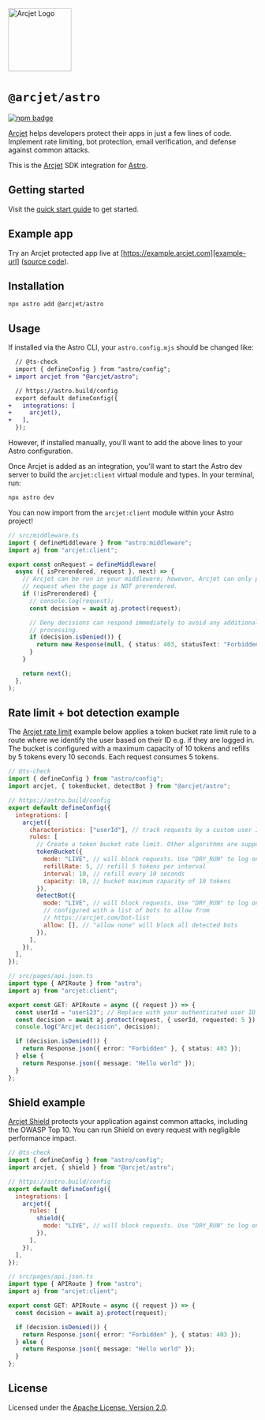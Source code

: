 <a href="https://arcjet.com" target="_arcjet-home">
  <picture>
    <source media="(prefers-color-scheme: dark)" srcset="https://arcjet.com/logo/arcjet-dark-lockup-voyage-horizontal.svg">
    <img src="https://arcjet.com/logo/arcjet-light-lockup-voyage-horizontal.svg" alt="Arcjet Logo" height="128" width="auto">
  </picture>
</a>

# `@arcjet/astro`

<p>
  <a href="https://www.npmjs.com/package/@arcjet/astro">
    <picture>
      <source media="(prefers-color-scheme: dark)" srcset="https://img.shields.io/npm/v/%40arcjet%2Fastro?style=flat-square&label=%E2%9C%A6Aj&labelColor=000000&color=5C5866">
      <img alt="npm badge" src="https://img.shields.io/npm/v/%40arcjet%2Fastro?style=flat-square&label=%E2%9C%A6Aj&labelColor=ECE6F0&color=ECE6F0">
    </picture>
  </a>
</p>

[Arcjet][arcjet] helps developers protect their apps in just a few lines of
code. Implement rate limiting, bot protection, email verification, and defense
against common attacks.

This is the [Arcjet][arcjet] SDK integration for [Astro][astro].

## Getting started

Visit the [quick start guide][quick-start] to get started.

## Example app

Try an Arcjet protected app live at [https://example.arcjet.com][example-url]
([source code][example-source]).

## Installation

```shell
npx astro add @arcjet/astro
```

## Usage

If installed via the Astro CLI, your `astro.config.mjs` should be changed like:

```diff
  // @ts-check
  import { defineConfig } from "astro/config";
+ import arcjet from "@arcjet/astro";

  // https://astro.build/config
  export default defineConfig({
+   integrations: [
+     arcjet(),
+   ],
  });
```

However, if installed manually, you'll want to add the above lines to your Astro
configuration.

Once Arcjet is added as an integration, you'll want to start the Astro dev
server to build the `arcjet:client` virtual module and types. In your terminal,
run:

```sh
npx astro dev
```

You can now import from the `arcjet:client` module within your Astro project!

```ts
// src/middleware.ts
import { defineMiddleware } from "astro:middleware";
import aj from "arcjet:client";

export const onRequest = defineMiddleware(
  async ({ isPrerendered, request }, next) => {
    // Arcjet can be run in your middleware; however, Arcjet can only process a
    // request when the page is NOT prerendered.
    if (!isPrerendered) {
      // console.log(request);
      const decision = await aj.protect(request);

      // Deny decisions can respond immediately to avoid any additional server
      // processing.
      if (decision.isDenied()) {
        return new Response(null, { status: 403, statusText: "Forbidden" });
      }
    }

    return next();
  },
);
```

## Rate limit + bot detection example

The [Arcjet rate limit][rate-limit-concepts-docs] example below applies a token
bucket rate limit rule to a route where we identify the user based on their ID
e.g. if they are logged in. The bucket is configured with a maximum capacity of
10 tokens and refills by 5 tokens every 10 seconds. Each request consumes 5
tokens.

```js
// @ts-check
import { defineConfig } from "astro/config";
import arcjet, { tokenBucket, detectBot } from "@arcjet/astro";

// https://astro.build/config
export default defineConfig({
  integrations: [
    arcjet({
      characteristics: ["userId"], // track requests by a custom user ID
      rules: [
        // Create a token bucket rate limit. Other algorithms are supported.
        tokenBucket({
          mode: "LIVE", // will block requests. Use "DRY_RUN" to log only
          refillRate: 5, // refill 5 tokens per interval
          interval: 10, // refill every 10 seconds
          capacity: 10, // bucket maximum capacity of 10 tokens
        }),
        detectBot({
          mode: "LIVE", // will block requests. Use "DRY_RUN" to log only
          // configured with a list of bots to allow from
          // https://arcjet.com/bot-list
          allow: [], // "allow none" will block all detected bots
        }),
      ],
    }),
  ],
});
```

```ts
// src/pages/api.json.ts
import type { APIRoute } from "astro";
import aj from "arcjet:client";

export const GET: APIRoute = async ({ request }) => {
  const userId = "user123"; // Replace with your authenticated user ID
  const decision = await aj.protect(request, { userId, requested: 5 }); // Deduct 5 tokens from the bucket
  console.log("Arcjet decision", decision);

  if (decision.isDenied()) {
    return Response.json({ error: "Forbidden" }, { status: 403 });
  } else {
    return Response.json({ message: "Hello world" });
  }
};
```

## Shield example

[Arcjet Shield][shield-concepts-docs] protects your application against common
attacks, including the OWASP Top 10. You can run Shield on every request with
negligible performance impact.

```js
// @ts-check
import { defineConfig } from "astro/config";
import arcjet, { shield } from "@arcjet/astro";

// https://astro.build/config
export default defineConfig({
  integrations: [
    arcjet({
      rules: [
        shield({
          mode: "LIVE", // will block requests. Use "DRY_RUN" to log only
        }),
      ],
    }),
  ],
});
```

```ts
// src/pages/api.json.ts
import type { APIRoute } from "astro";
import aj from "arcjet:client";

export const GET: APIRoute = async ({ request }) => {
  const decision = await aj.protect(request);

  if (decision.isDenied()) {
    return Response.json({ error: "Forbidden" }, { status: 403 });
  } else {
    return Response.json({ message: "Hello world" });
  }
};
```

## License

Licensed under the [Apache License, Version 2.0][apache-license].

[arcjet]: https://arcjet.com
[astro]: https://astro.build/
[example-url]: https://example.arcjet.com
[quick-start]: https://docs.arcjet.com/get-started/astro
[example-source]: https://github.com/arcjet/arcjet-js-example
[rate-limit-concepts-docs]: https://docs.arcjet.com/rate-limiting/concepts
[shield-concepts-docs]: https://docs.arcjet.com/shield/concepts
[apache-license]: http://www.apache.org/licenses/LICENSE-2.0
